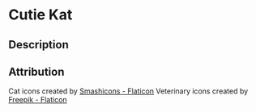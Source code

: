 # Cutie Kat

## Description

## Attribution

Cat icons created by [Smashicons - Flaticon](https://www.flaticon.com/free-icons/cat)
Veterinary icons created by [Freepik - Flaticon](https://www.flaticon.com/free-icons/veterinary)
